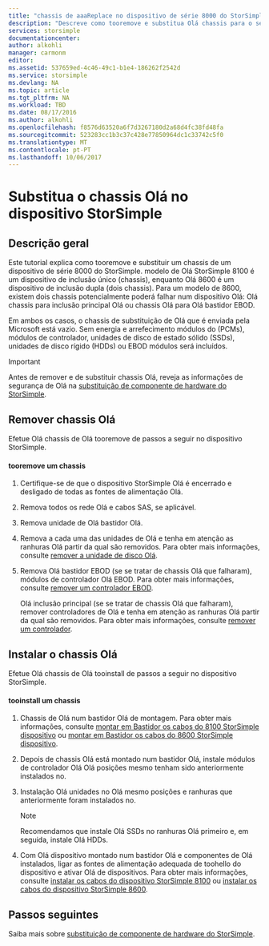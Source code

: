 ```yaml
---
title: "chassis de aaaReplace no dispositivo de série 8000 do StorSimple | Microsoft Docs"
description: "Descreve como tooremove e substitua Olá chassis para o seu inclusão principal do StorSimple ou a inclusão EBOD."
services: storsimple
documentationcenter: 
author: alkohli
manager: carmonm
editor: 
ms.assetid: 537659ed-4c46-49c1-b1e4-186262f2542d
ms.service: storsimple
ms.devlang: NA
ms.topic: article
ms.tgt_pltfrm: NA
ms.workload: TBD
ms.date: 08/17/2016
ms.author: alkohli
ms.openlocfilehash: f8576d63520a6f7d3267180d2a68d4fc38fd48fa
ms.sourcegitcommit: 523283cc1b3c37c428e77850964dc1c33742c5f0
ms.translationtype: MT
ms.contentlocale: pt-PT
ms.lasthandoff: 10/06/2017
---
```

# <a name="replace-hello-chassis-on-your-storsimple-device"></a>Substitua o chassis Olá no dispositivo StorSimple
## <a name="overview"></a>Descrição geral
Este tutorial explica como tooremove e substituir um chassis de um dispositivo de série 8000 do StorSimple. modelo de Olá StorSimple 8100 é um dispositivo de inclusão único (chassis), enquanto Olá 8600 é um dispositivo de inclusão dupla (dois chassis). Para um modelo de 8600, existem dois chassis potencialmente poderá falhar num dispositivo Olá: Olá chassis para inclusão principal Olá ou chassis Olá para Olá bastidor EBOD.

Em ambos os casos, o chassis de substituição de Olá que é enviada pela Microsoft está vazio. Sem energia e arrefecimento módulos do (PCMs), módulos de controlador, unidades de disco de estado sólido (SSDs), unidades de disco rígido (HDDs) ou EBOD módulos será incluídos.

> [!IMPORTANT]
> Antes de remover e de substituir chassis Olá, reveja as informações de segurança de Olá na [substituição de componente de hardware do StorSimple](storsimple-hardware-component-replacement.md).
> 
> 

## <a name="remove-hello-chassis"></a>Remover chassis Olá
Efetue Olá chassis de Olá tooremove de passos a seguir no dispositivo StorSimple.

#### <a name="tooremove-a-chassis"></a>tooremove um chassis
1. Certifique-se de que o dispositivo StorSimple Olá é encerrado e desligado de todas as fontes de alimentação Olá.
2. Remova todos os rede Olá e cabos SAS, se aplicável.
3. Remova unidade de Olá bastidor Olá.
4. Remova a cada uma das unidades de Olá e tenha em atenção as ranhuras Olá partir da qual são removidos. Para obter mais informações, consulte [remover a unidade de disco Olá](storsimple-disk-drive-replacement.md#remove-the-disk-drive).
5. Remova Olá bastidor EBOD (se se tratar de chassis Olá que falharam), módulos de controlador Olá EBOD. Para obter mais informações, consulte [remover um controlador EBOD](storsimple-ebod-controller-replacement.md#remove-an-ebod-controller). 
   
    Olá inclusão principal (se se tratar de chassis Olá que falharam), remover controladores de Olá e tenha em atenção as ranhuras Olá partir da qual são removidos. Para obter mais informações, consulte [remover um controlador](storsimple-controller-replacement.md#remove-a-controller).

## <a name="install-hello-chassis"></a>Instalar o chassis Olá
Efetue Olá chassis de Olá tooinstall de passos a seguir no dispositivo StorSimple.

#### <a name="tooinstall-a-chassis"></a>tooinstall um chassis
1. Chassis de Olá num bastidor Olá de montagem. Para obter mais informações, consulte [montar em Bastidor os cabos do 8100 StorSimple dispositivo](storsimple-8100-hardware-installation.md#rack-mount-your-storsimple-8100-device) ou [montar em Bastidor os cabos do 8600 StorSimple dispositivo](storsimple-8600-hardware-installation.md#rack-mount-your-storsimple-8600-device).
2. Depois de chassis Olá está montado num bastidor Olá, instale módulos de controlador Olá Olá posições mesmo tenham sido anteriormente instalados no.
3. Instalação Olá unidades no Olá mesmo posições e ranhuras que anteriormente foram instalados no.
   
   > [!NOTE]
   > Recomendamos que instale Olá SSDs no ranhuras Olá primeiro e, em seguida, instale Olá HDDs.
   > 
   > 
4. Com Olá dispositivo montado num bastidor Olá e componentes de Olá instalados, ligar as fontes de alimentação adequada de toohello do dispositivo e ativar Olá de dispositivos. Para obter mais informações, consulte [instalar os cabos do dispositivo StorSimple 8100](storsimple-8100-hardware-installation.md#cable-your-storsimple-8100-device) ou [instalar os cabos do dispositivo StorSimple 8600](storsimple-8600-hardware-installation.md#cable-your-storsimple-8600-device).

## <a name="next-steps"></a>Passos seguintes
Saiba mais sobre [substituição de componente de hardware do StorSimple](storsimple-hardware-component-replacement.md).

